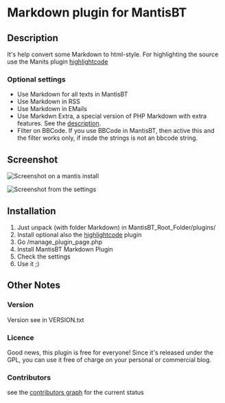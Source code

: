 # Markdown plugin for MantisBT

## Description
It's help convert some Markdown to html-style.
For highlighting the source use the Manits plugin [highlightcode](https://github.com/mantisbt-plugins/highlightcode)

### Optional settings
 * Use Markdown for all texts in MantisBT
 * Use Markdown in RSS
 * Use Markdown in EMails
 * Use Markdwn Extra, a special version of PHP Markdown with extra features. See the [description](http://michelf.ca/projects/php-markdown/extra/).
 * Filter on BBCode. If you use BBCode in MantisBT, then active this and the filter works only, if insde the strings is not an bbcode string.

## Screenshot
![Screenshot on a mantis install](https://raw.github.com/bueltge/Markdown-for-MantisBT/master/screenshot-1.png)

![Screenshot from the settings](https://raw.github.com/bueltge/Markdown-for-MantisBT/master/screenshot-2.png)

## Installation
 1. Just unpack (with folder Markdown) in MantisBT_Root_Folder/plugins/
 2. Install optional also the [highlightcode](https://github.com/mantisbt-plugins/highlightcode) plugin
 3. Go /manage_plugin_page.php
 4. Install MantisBT Markdown Plugin
 5. Check the settings
 6. Use it ;)

## Other Notes
### Version
Version see in VERSION.txt

### Licence
Good news, this plugin is free for everyone! Since it's released under the GPL, you can use it free of charge on your personal or commercial blog.

### Contributors
see the [contributors graph](https://github.com/bueltge/Markdown-for-MantisBT/graphs/contributors) for the current status